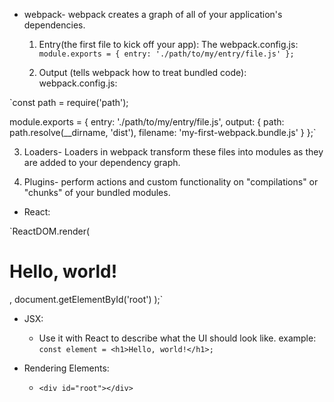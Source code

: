 
- webpack- webpack creates a graph of all of your application's dependencies.
  1. Entry(the first file to kick off your app):
  The webpack.config.js:
  `module.exports = {
  entry: './path/to/my/entry/file.js'
};`

  2. Output (tells webpack how to treat bundled code):
  webpack.config.js:

`const path = require('path');

module.exports = {
entry: './path/to/my/entry/file.js',
output: {
  path: path.resolve(__dirname, 'dist'),
  filename: 'my-first-webpack.bundle.js'
}
};`

3. Loaders- Loaders in webpack transform these files into modules as they are added to your dependency graph.

4. Plugins- perform actions and custom functionality on "compilations" or "chunks" of your bundled modules.

- React:

`ReactDOM.render(
  <h1>Hello, world!</h1>,
  document.getElementById('root')
);`

- JSX:
  - Use it with React to describe what the UI should look like.
example:
`const element = <h1>Hello, world!</h1>;`

- Rendering Elements:
  - `<div id="root"></div>`
